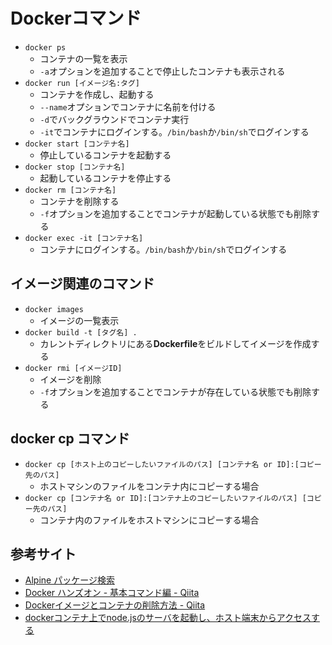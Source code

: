 # Dockerコマンド

- `docker ps`
    - コンテナの一覧を表示
    - `-a`オプションを追加することで停止したコンテナも表示される
- `docker run [イメージ名:タグ]`
    - コンテナを作成し、起動する
    - `--name`オプションでコンテナに名前を付ける
    - `-d`でバックグラウンドでコンテナ実行
    - `-it`でコンテナにログインする。`/bin/bash`か`/bin/sh`でログインする
- `docker start [コンテナ名]`
    - 停止しているコンテナを起動する
- `docker stop [コンテナ名]`
    - 起動しているコンテナを停止する
- `docker rm [コンテナ名]`
    - コンテナを削除する
    - `-f`オプションを追加することでコンテナが起動している状態でも削除する
- `docker exec -it [コンテナ名]`
    - コンテナにログインする。`/bin/bash`か`/bin/sh`でログインする

## イメージ関連のコマンド

- `docker images`
    - イメージの一覧表示
- `docker build -t [タグ名] .`
    - カレントディレクトリにある**Dockerfile**をビルドしてイメージを作成する
- `docker rmi [イメージID]`
    - イメージを削除
    - `-f`オプションを追加することでコンテナが存在している状態でも削除する

## docker cp コマンド

- `docker cp [ホスト上のコピーしたいファイルのパス] [コンテナ名 or ID]:[コピー先のパス]`
  - ホストマシンのファイルをコンテナ内にコピーする場合
- `docker cp [コンテナ名 or ID]:[コンテナ上のコピーしたいファイルのパス] [コピー先のパス]`
  - コンテナ内のファイルをホストマシンにコピーする場合

## 参考サイト

- [Alpine パッケージ検索](https://pkgs.alpinelinux.org/packages)
- [Docker ハンズオン - 基本コマンド編 - Qiita](https://qiita.com/hihihiroro/items/6dda871dc2566801a6da)
- [Dockerイメージとコンテナの削除方法 - Qiita](https://qiita.com/tifa2chan/items/e9aa408244687a63a0ae)
- [dockerコンテナ上でnode.jsのサーバを起動し、ホスト端末からアクセスする](https://qiita.com/hotdrop_77/items/a2ca316c97ba4b748d9a)